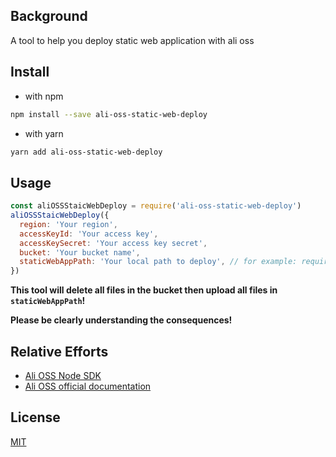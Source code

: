 
## Background

A tool to help you deploy static web application with ali oss

## Install

* with npm
```sh
npm install --save ali-oss-static-web-deploy
```
* with yarn

```sh
yarn add ali-oss-static-web-deploy
```


## Usage

```js
const aliOSSStaicWebDeploy = require('ali-oss-static-web-deploy')
aliOSSStaicWebDeploy({
  region: 'Your region',
  accessKeyId: 'Your access key',
  accessKeySecret: 'Your access key secret',
  bucket: 'Your bucket name',
  staticWebAppPath: 'Your local path to deploy', // for example: require('path').resolve(__dirname, 'dist')
})
```

**This tool will delete all files in the bucket then upload all files in `staticWebAppPath`!**

**Please be clearly understanding the consequences!**

## Relative Efforts

* [Ali OSS Node SDK](https://github.com/ali-sdk/ali-oss)
* [Ali OSS official documentation](https://help.aliyun.com/product/31815.html)

## License

[MIT](https://opensource.org/licenses/MIT)

